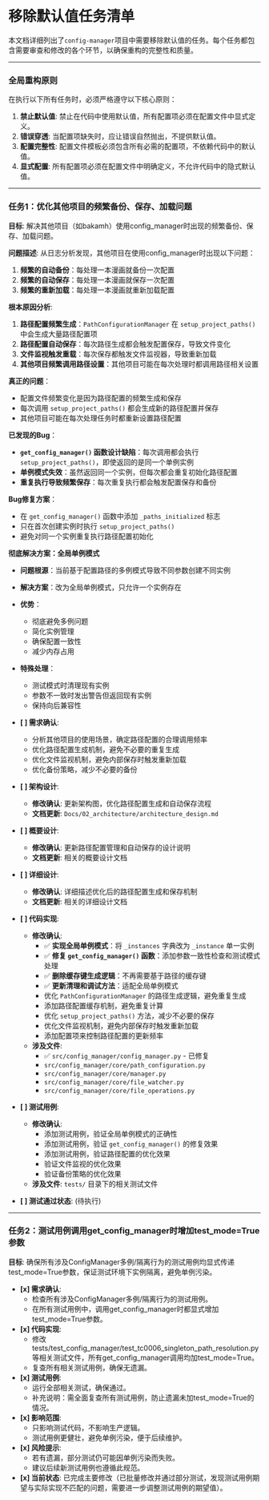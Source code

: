 # 移除默认值任务清单

本文档详细列出了`config-manager`项目中需要移除默认值的任务。每个任务都包含需要审查和修改的各个环节，以确保重构的完整性和质量。

---

### **全局重构原则**

在执行以下所有任务时，必须严格遵守以下核心原则：

1. **禁止默认值**: 禁止在代码中使用默认值，所有配置项必须在配置文件中显式定义。
2. **错误穿透**: 当配置项缺失时，应让错误自然抛出，不提供默认值。
3. **配置完整性**: 配置文件模板必须包含所有必需的配置项，不依赖代码中的默认值。
4. **显式配置**: 所有配置项必须在配置文件中明确定义，不允许代码中的隐式默认值。

---

### **任务1：优化其他项目的频繁备份、保存、加载问题**

**目标**: 解决其他项目（如bakamh）使用config_manager时出现的频繁备份、保存、加载问题。

**问题描述**: 
从日志分析发现，其他项目在使用config_manager时出现以下问题：
1. **频繁的自动备份**：每处理一本漫画就备份一次配置
2. **频繁的自动保存**：每处理一本漫画就保存一次配置  
3. **频繁的重新加载**：每处理一本漫画就重新加载配置

**根本原因分析**:
1. **路径配置频繁生成**：`PathConfigurationManager` 在 `setup_project_paths()` 中会生成大量路径配置项
2. **路径配置自动保存**：每次路径生成都会触发配置保存，导致文件变化
3. **文件监视触发重载**：每次保存都触发文件监视器，导致重新加载
4. **其他项目频繁调用路径设置**：其他项目可能在每次处理时都调用路径相关设置

**真正的问题**：
- 配置文件频繁变化是因为路径配置的频繁生成和保存
- 每次调用 `setup_project_paths()` 都会生成新的路径配置并保存
- 其他项目可能在每次处理任务时都重新设置路径配置

**已发现的Bug**：
- **`get_config_manager()` 函数设计缺陷**：每次调用都会执行 `setup_project_paths()`，即使返回的是同一个单例实例
- **单例模式失效**：虽然返回同一个实例，但每次都会重复初始化路径配置
- **重复执行导致频繁保存**：每次重复执行都会触发配置保存和备份

**Bug修复方案**：
- 在 `get_config_manager()` 函数中添加 `_paths_initialized` 标志
- 只在首次创建实例时执行 `setup_project_paths()`
- 避免对同一个实例重复执行路径配置初始化

**彻底解决方案：全局单例模式**
- **问题根源**：当前基于配置路径的多例模式导致不同参数创建不同实例
- **解决方案**：改为全局单例模式，只允许一个实例存在
- **优势**：
  - 彻底避免多例问题
  - 简化实例管理
  - 确保配置一致性
  - 减少内存占用
- **特殊处理**：
  - 测试模式时清理现有实例
  - 参数不一致时发出警告但返回现有实例
  - 保持向后兼容性

- **[ ] 需求确认**: 
    - 分析其他项目的使用场景，确定路径配置的合理调用频率
    - 优化路径配置生成机制，避免不必要的重复生成
    - 优化文件监视机制，避免内部保存时触发重新加载
    - 优化备份策略，减少不必要的备份
- **[ ] 架构设计**:
    - **修改确认**: 更新架构图，优化路径配置生成和自动保存流程
    - **文档更新**: `Docs/02_architecture/architecture_design.md`
- **[ ] 概要设计**:
    - **修改确认**: 更新路径配置管理和自动保存的设计说明
    - **文档更新**: 相关的概要设计文档
- **[ ] 详细设计**:
    - **修改确认**: 详细描述优化后的路径配置生成和保存机制
    - **文档更新**: 相关的详细设计文档
- **[ ] 代码实现**:
    - **修改确认**:
        - ✅ **实现全局单例模式**：将 `_instances` 字典改为 `_instance` 单一实例
        - ✅ **修复 `get_config_manager()` 函数**：添加参数一致性检查和测试模式处理
        - ✅ **删除缓存键生成逻辑**：不再需要基于路径的缓存键
        - ✅ **更新清理和调试方法**：适配全局单例模式
        - 优化 `PathConfigurationManager` 的路径生成逻辑，避免重复生成
        - 添加路径配置缓存机制，避免重复计算
        - 优化 `setup_project_paths()` 方法，减少不必要的保存
        - 优化文件监视机制，避免内部保存时触发重新加载
        - 添加配置项来控制路径配置的更新频率
    - **涉及文件**: 
        - ✅ `src/config_manager/config_manager.py` - 已修复
        - `src/config_manager/core/path_configuration.py`
        - `src/config_manager/core/manager.py`
        - `src/config_manager/core/file_watcher.py`
        - `src/config_manager/core/file_operations.py`
- **[ ] 测试用例**:
    - **修改确认**: 
        - 添加测试用例，验证全局单例模式的正确性
        - 添加测试用例，验证 `get_config_manager()` 的修复效果
        - 添加测试用例，验证路径配置的优化效果
        - 验证文件监视的优化效果
        - 验证备份策略的优化效果
    - **涉及文件**: `tests/` 目录下的相关测试文件
- **[ ] 测试通过状态**: (待执行)

---

### **任务2：测试用例调用get_config_manager时增加test_mode=True参数**

**目标**: 确保所有涉及ConfigManager多例/隔离行为的测试用例均显式传递test_mode=True参数，保证测试环境下实例隔离，避免单例污染。

- **[x] 需求确认**: 
    - 检查所有涉及ConfigManager多例/隔离行为的测试用例。
    - 在所有测试用例中，调用get_config_manager时都显式增加test_mode=True参数。
- **[x] 代码实现**:
    - 修改tests/test_config_manager/test_tc0006_singleton_path_resolution.py等相关测试文件，所有get_config_manager调用均加test_mode=True。
    - 复查所有相关测试用例，确保无遗漏。
- **[x] 测试用例**:
    - 运行全部相关测试，确保通过。
    - 补充说明：需全面复查所有测试用例，防止遗漏未加test_mode=True的情况。
- **[x] 影响范围**:
    - 只影响测试代码，不影响生产逻辑。
    - 测试用例更健壮，避免单例污染，便于后续维护。
- **[x] 风险提示**:
    - 若有遗漏，部分测试仍可能因单例污染而失败。
    - 建议后续新测试用例也遵循此规范。
- **[x] 当前状态**: 已完成主要修改（已批量修改并通过部分测试，发现测试用例期望与实际实现不匹配的问题，需要进一步调整测试用例的期望值）。 